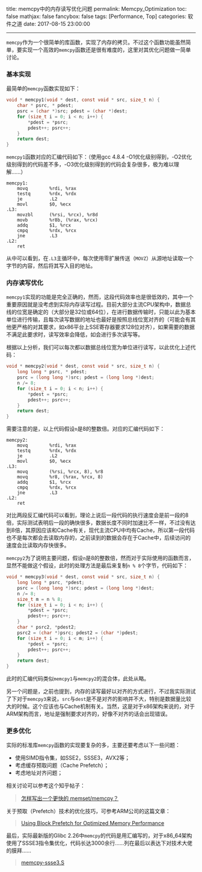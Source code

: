title: memcpy中的内存读写优化问题
permalink: Memcpy_Optimization
toc: false
mathjax: false
fancybox: false
tags: [Performance, Top]
categories: 软件之道
date: 2017-08-15 23:00:00

---

`memcpy`作为一个很简单的库函数，实现了内存的拷贝。不过这个函数功能虽然简单，要实现一个高效的`memcpy`函数还是很有难度的，这里对其优化问题做一简单讨论。

<!--more-->

### 基本实现

最简单的`memcpy`函数实现如下：

```c
void * memcpy1(void * dest, const void * src, size_t n) {
    char * psrc, * pdest;
    psrc = (char *)src; pdest = (char *)dest; 
    for (size_t i = 0; i < n; i++) {
        *pdest = *psrc;
        pdest++; psrc++;
    }
    return dest;
}
```

`memcpy1`函数对应的汇编代码如下：（使用gcc 4.8.4 -O1优化级别得到，-O2优化级别得到的代码差不多，-O3优化级别得到的代码会复杂很多，极为难以理解……）

```x86asm
memcpy1:
	movq		%rdi, %rax
	testq		%rdx, %rdx
	je			.L2
	movl		$0, %ecx
.L3:
	movzbl		(%rsi, %rcx), %r8d
	movb		%r8b, (%rax, %rcx)
	addq		$1, %rcx
	cmpq		%rdx, %rcx
	jne			.L3
.L2:
	ret
```

从中可以看到，在`.L3`主循环中，每次使用零扩展传送（`MOVZ`）从源地址读取一个字节的内容，然后将其写入目的地址。

### 内存读写优化

`memcpy1`实现的功能是完全正确的，然而，这段代码效率也是很低效的，其中一个重要原因就是没考虑到实际内存读写过程。目前大部分主流CPU架构中，数据总线的位宽是确定的（大部分是32位或64位），在进行数据传输时，只能以此为基本单位进行传输，且每次读写数据的地址也最好是按照总线位宽对齐的（可能会有其他更严格的对其要求，如x86平台上SSE寄存器要求128位对齐），如果需要的数据不满足此要求时，读写效率会降低，如会进行多次读写等。

根据以上分析，我们可以每次都以数据总线位宽为单位进行读写，以此优化上述代码：

```c
void * memcpy2(void * dest, const void * src, size_t n) {
    long long * psrc, * pdest;
    psrc = (long long *)src; pdest = (long long *)dest;
    n /= 8;
    for (size_t i = 0; i < n; i++) {
        *pdest = *psrc;
        pdest++; psrc++;
    }
    return dest;
}
```

需要注意的是，以上代码假设`n`是8的整数倍。对应的汇编代码如下：

```x86asm
memcpy2:
	movq		%rdi, %rax
	testq		%rdx, %rdx
	je			.L2
	movl		$0, %ecx
.L3:
	movq		(%rsi, %rcx, 8), %r8
	movq		%r8, (%rax, %rcx, 8)
	addq		$1, %rcx
	cmpq		%rdx, %rcx
	jne			.L3
.L2:
	ret
```

对比两段反汇编代码可以看到，理论上说后一段代码的执行速度会是前一段的8倍，实际测试表明后一段的确快很多，数据长度不同时加速比不一样，不过没有达到8倍，其原因应该和Cache有关，现代主流CPU中均有Cache，所以第一段代码也不是每次都会去读取内存的，之前读到的数据会存在于Cache中，后续访问的速度会比读取内存快很多。

`memcpy2`为了说明主要问题，假设`n`是8的整数倍，然而对于实际使用的函数而言，显然不能做这个假设，此时的处理方法是最后来复制`n % 8`个字节，代码如下：

```c
void * memcpy3(void * dest, const void * src, size_t n) {
	long long * psrc, *pdest;
	psrc = (long long *)src; pdest = (long long *)dest;
	n /= 8;
	size_t m = n % 8;
	for (size_t i = 0; i < n; i++) {
		*pdest = *psrc;
		pdest++; psrc++;
	}
	char * psrc2, *pdest2;
	psrc2 = (char *)psrc; pdest2 = (char *)pdest;
	for (size_t i = 0; i < m; i++) {
		*pdest = *psrc;
		pdest++; psrc++;
	}
	return dest;
}
```

此时的汇编代码类似`memcpy1`与`memcpy2`的混合体，此处从略。

另一个问题是，之前也提到，内存的读写最好以对齐的方式进行，不过我实际测试了下对于`memcpy3`来说，`src`与`dest`是不是对齐的影响并不大，特别是数据量比较大的时候。这个应该也与Cache机制有关。当然，这是对于x86架构来说的，对于ARM架构而言，地址是强制要求对齐的，好像不对齐的话会出现错误。

### 更多优化

实际的标准库`memcpy`函数的实现要复杂的多，主要还要考虑以下一些问题：

- 使用SIMD指令集，如SSE2，SSSE3，AVX2等；
- 考虑缓存预取问题（Cache Prefetch）；
- 考虑地址对齐问题；

相关讨论可以参考这个知乎帖子：

> [怎样写出一个更快的 memset/memcpy？](https://www.zhihu.com/question/35172305)

关于预取（Prefetch）技术的优化技巧，可参考ARM公司的这篇文章：

> [Using Block Prefetch for Optimized Memory Performance](http://files.rsdn.ru/23380/AMD_block_prefetch_paper.pdf)

最后，实际最新版的Glibc 2.26中`memcpy`的代码是用汇编写的，对于x86_64架构使用了SSSE3指令集优化，代码长达3000余行……列在最后以表达下对技术大佬的膜拜……

> [memcpy-ssse3.S](https://sourceware.org/git/gitweb.cgi?p=glibc.git;a=blob;f=sysdeps/x86_64/multiarch/memcpy-ssse3.S;h=f3ea52a46cc808abca920621120a3eff69250137;hb=refs/heads/release/2.26/master)





